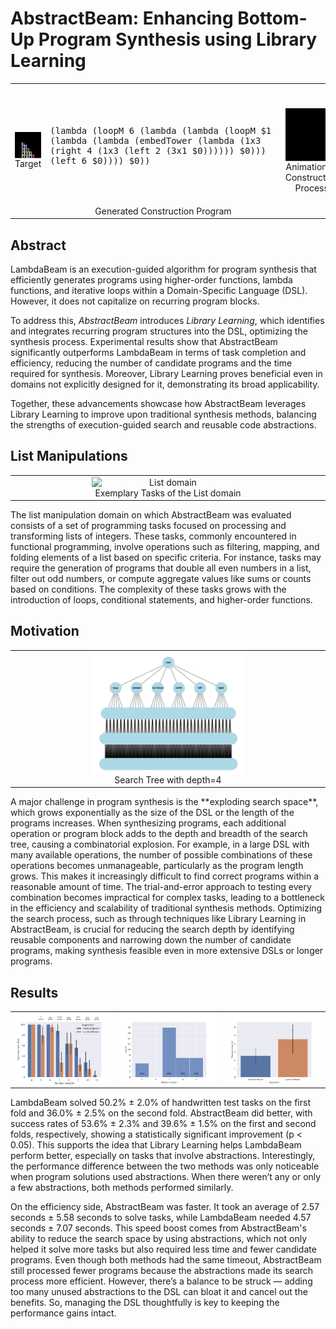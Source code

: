 # AbstractBeam: Enhancing Bottom-Up Program Synthesis using Library Learning



<table align="center">
  <tr>
    <td style="height:30%;  width:30%;" align="center"> 
      <img style="display:block;" width="100%" height="100%" src="./tower_task_102_44.png" alt="Target">
      <div style="text-align: center;">Target</div>
    </td>
    <td style="height:30%; width:30%; overflow:auto;"> 
        </br>
  </br>
    </br>
       <pre lang="lisp">
(lambda (loopM 6 (lambda (lambda (loopM $1 
(lambda (lambda (embedTower (lambda (1x3 
(right 4 (1x3 (left 2 (3x1 $0)))))) $0)))
(left 6 $0)))) $0))
       </pre>
      </br>
  </br>
  <div style="text-align: center;">Generated Construction Program</div>
    <td style="height:30%;  width:30%;" align="center"> 
     <img style="display:block;" width="100%" height="100%" src="./tower_construction.gif" alt="Animation of Construction Process">
      <div style="text-align: center;">Animation of Construction Process</div>
    </td>
  </tr>
</table>

## Abstract
LambdaBeam is an execution-guided algorithm for program synthesis that efficiently generates programs using higher-order functions, lambda functions, and iterative loops within a Domain-Specific Language (DSL). However, it does not capitalize on recurring program blocks. 

To address this, *AbstractBeam* introduces *Library Learning*, which identifies and integrates recurring program structures into the DSL, optimizing the synthesis process. Experimental results show that AbstractBeam significantly outperforms LambdaBeam in terms of task completion and efficiency, reducing the number of candidate programs and the time required for synthesis. Moreover, Library Learning proves beneficial even in domains not explicitly designed for it, demonstrating its broad applicability.

Together, these advancements showcase how AbstractBeam leverages Library Learning to improve upon traditional synthesis methods, balancing the strengths of execution-guided search and reusable code abstractions.

## List Manipulations
<table align="center">
  <tr>
    <td style="height:30%;  width:30%;" align="center"> 
      <img style="display:block;" width="50%" height="50%" src="https://github.com/user-attachments/assets/1356c2a7-a149-408c-9be5-4da561bdfcef" alt="List domain">
      <div style="text-align: center;">Exemplary Tasks of the List domain</div>
    </td>
  </tr>
</table>
The list manipulation domain on which AbstractBeam was evaluated consists of a set of programming tasks focused on processing and transforming lists of integers. These tasks, commonly encountered in functional programming, involve operations such as filtering, mapping, and folding elements of a list based on specific criteria. For instance, tasks may require the generation of programs that double all even numbers in a list, filter out odd numbers, or compute aggregate values like sums or counts based on conditions. The complexity of these tasks grows with the introduction of loops, conditional statements, and higher-order functions. 

## Motivation
<table align="center">
  <tr>
    <td style="height:30%;  width:30%;" align="center"> 
      <img style="display:block;" width="50%" height="50%" src="./searchtree.png" alt="Search Tree with depth=4">
      <div style="text-align: center;">Search Tree with depth=4</div>
    </td>
  </tr>
</table>
A major challenge in program synthesis is the **exploding search space**, which grows exponentially as the size of the DSL or the length of the programs increases. When synthesizing programs, each additional operation or program block adds to the depth and breadth of the search tree, causing a combinatorial explosion. For example, in a large DSL with many available operations, the number of possible combinations of these operations becomes unmanageable, particularly as the program length grows. This makes it increasingly difficult to find correct programs within a reasonable amount of time. The trial-and-error approach to testing every combination becomes impractical for complex tasks, leading to a bottleneck in the efficiency and scalability of traditional synthesis methods. Optimizing the search process, such as through techniques like Library Learning in AbstractBeam, is crucial for reducing the search depth by identifying reusable components and narrowing down the number of candidate programs, making synthesis feasible even in more extensive DSLs or longer programs.

## Results
<table align="center">
  <tr>
    <td style="height:30%;  width:30%;" align="center"> 
      <img style="display:block;" width="100%" height="100%" src="./programlength.svg" alt="Search Tree with depth=4">
      <div style="text-align: center;"></div>
    </td>
    <td style="height:30%;  width:30%;" align="center"> 
      <img style="display:block;" width="100%" height="100%" src="./abstractionusage.svg" alt="Search Tree with depth=4">
      <div style="text-align: center;"></div>
    </td>
    <td style="height:30%;  width:30%;" align="center"> 
      <img style="display:block;" width="100%" height="100%" src="./time_barplot.svg" alt="Search Tree with depth=4">
      <div style="text-align: center;"></div>
    </td>
  </tr>
</table>

LambdaBeam solved 50.2% ± 2.0% of handwritten test tasks on the first fold and 36.0% ± 2.5% on the second fold. AbstractBeam did better, with success rates of 53.6% ± 2.3% and 39.6% ± 1.5% on the first and second folds, respectively, showing a statistically significant improvement (p < 0.05). This supports the idea that Library Learning helps LambdaBeam perform better, especially on tasks that involve abstractions. Interestingly, the performance difference between the two methods was only noticeable when program solutions used abstractions. When there weren’t any or only a few abstractions, both methods performed similarly.

On the efficiency side, AbstractBeam was faster. It took an average of 2.57 seconds ± 5.58 seconds to solve tasks, while LambdaBeam needed 4.57 seconds ± 7.07 seconds. This speed boost comes from AbstractBeam's ability to reduce the search space by using abstractions, which not only helped it solve more tasks but also required less time and fewer candidate programs. Even though both methods had the same timeout, AbstractBeam still processed fewer programs because the abstractions made its search process more efficient. However, there’s a balance to be struck — adding too many unused abstractions to the DSL can bloat it and cancel out the benefits. So, managing the DSL thoughtfully is key to keeping the performance gains intact.

